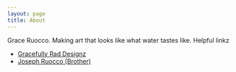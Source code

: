 ```yaml
---
layout: page
title: About
---
```


Grace Ruocco. Making art that looks like what water tastes like.
Helpful linkz
- [Gracefully Rad Designz](http://gracefullyraddesignz.com)
- [Joseph Ruocco (Brother)](http://josephruocco.net)
